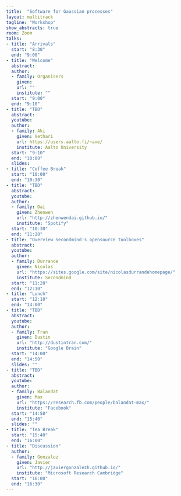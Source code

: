 ```yaml
---
title:  "Software for Gaussian processes"
layout: multitrack
tagline: "Workshop"
show_abstracts: true
room: Zoom
talks:
- title: "Arrivals"
  start: "8:30"
  end: "9:00"
- title: "Welcome"    
  abstract:
  author:
  - family: Organisers
    given: 
    url: ""
    institute: ""   
  start: "9:00"
  end: "9:10"
- title: "TBD"
  abstract: 
  youtube: 
  author: 
  - family: Aki
    given: Vethari
    url: https://users.aalto.fi/~ave/
    institute: Aalto University
  start: "9:10"
  end: "10:00"
  slides: 
- title: "Coffee Break"
  start: "10:00"
  end: "10:30"    
- title: "TBD"
  abstract: 
  youtube: 
  author:
  - family: Dai
    given: Zhenwen
    url: "http://zhenwendai.github.io/"
    institute: "Spotify"
  start: "10:30"
  end: "11:20"
- title: "Overview Secondmind's opensource toolboxes"
  abstract: 
  youtube: 
  author:
  - family: Durrande
    given: Nicolas
    url: "https://sites.google.com/site/nicolasdurrandehomepage/"
    institute: Secondmind 
  start: "11:20"
  end: "12:10"  
- title: "Lunch"
  start: "12:10"
  end: "14:00"
- title: "TBD"
  abstract: 
  youtube: 
  author: 
  - family: Tran
    given: Dustin
    url: "http://dustintran.com/"
    institute: "Google Brain"
  start: "14:00"
  end: "14:50"
  slides: ""
- title: "TBD"
  abstract: 
  youtube: 
  author: 
  - family: Balandat
    given: Max
    url: "https://research.fb.com/people/balandat-max/"
    institute: "Facebook"
  start: "14:50"
  end: "15:40"
  slides: ""
- title: "Tea Break"
  start: "15:40"
  end: "16:00"
- title: "Discussion"
  author:
  - family: Gonzalez
    given: Javier
    url: "http://javiergonzalezh.github.io/"
    institute: "Microsoft Research Cambridge"
  start: "16:00"
  end: "16:30"
---
```

